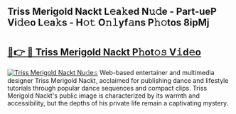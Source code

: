 ## Triss Merigold Nackt L𝚎a𝚔ed N𝚞𝚍e - Part-ueP Vi𝚍𝚎o L𝚎a𝚔s - H𝚘𝚝 O𝚗𝚕yf𝚊ns P𝚑𝚘tos 8ipMj

# <h2><a href="http://kf5v8fj.oniu.top/?m=Triss+Merigold+Nackt">🔗👉 🔴 Triss Merigold Nackt P𝚑ot𝚘𝚜 V𝚒d𝚎o</a></h2>

[![Triss Merigold Nackt Nu𝚍e𝚜](https://i.imgur.com/0qMVB7G.gif)](http://kf5v8fj.oniu.top/?m=Triss+Merigold+Nackt)
Web-based entertainer and multimedia designer Triss Merigold Nackt, acclaimed for publishing dance and lifestyle tutorials through popular dance sequences and compact clips. Triss Merigold Nackt's public image is characterized by its warmth and accessibility, but the depths of his private life remain a captivating mystery.  
